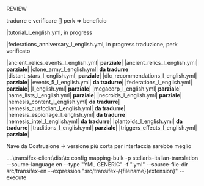 REVIEW

tradurre e verificare [] perk => beneficio

|tutorial_l_english.yml, in progress

|federations_anniversary_l_english.yml, in progress traduzione, perk verificato

|ancient_relics_events_l_english.yml| **parziale**|
|ancient_relics_l_english.yml| **parziale**|
|clone_army_l_english.yml| **da tradurre**|
|distant_stars_l_english.yml| **parziale**|
|dlc_recommendations_l_english.yml| **parziale**|
|events_5_l_english.yml| **da tradurre**|
|federations_l_english.yml| **parziale**|
|l_english.yml| **parziale**|
|megacorp_l_english.yml| **parziale**|
|name_lists_l_english.yml| **parziale**|
|necroids_l_english.yml| **parziale**|
|nemesis_content_l_english.yml| **da tradurre**|
|nemesis_custodian_l_english.yml| **da tradurre**|
|nemesis_espionage_l_english.yml| **da tradurre**|
|nemesis_intel_l_english.yml| **da tradurre**|
|plantoids_l_english.yml| **da tradurre**|
|traditions_l_english.yml| **parziale**|
|triggers_effects_l_english.yml| **parziale**|


Nave da Costruzione => versione più corta per interfaccia sarebbe meglio



..\..\transifex-client\dist\tx config mapping-bulk -p stellaris-italian-translation --source-language en --type "YML GENERIC" -f ".yml" --source-file-dir src/transifex-en --expression "src/transifex-<lang>/{filename}{extension}" --execute
